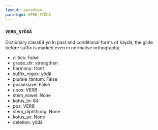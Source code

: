 ```yaml
---
layout: paradigm
paradigm: VERB_SYÖDÄ
---
```

### ` VERB_SYÖDÄ `

Dictionary class64 yö In past and conditional forms of käydä, the glide before suffix is marked even in normative orthography.
* clitics: False
* grade_dir: strengthen
* harmony: front
* suffix_regex: yödä
* plurale_tantum: False
* possessive: False
* upos: VERB
* stem_vowel: None
* kotus_tn: 64
* pos: VERB
* stem_diphthong: None
* kotus_av: None
* deletion: yödä
